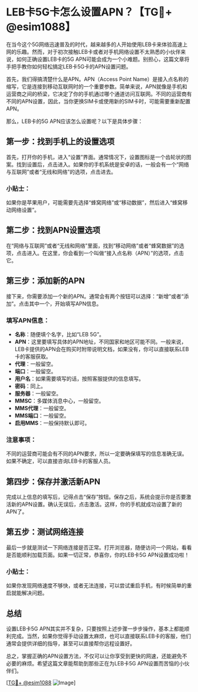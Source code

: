 # LEB卡5G卡怎么设置APN？【TG💪+ @esim1088】

在当今这个5G网络迅速普及的时代，越来越多的人开始使用LEB卡来体验高速上网的乐趣。然而，对于初次接触LEB卡或者对手机网络设置不太熟悉的小伙伴来说，如何正确设置LEB卡的5G APN可能会成为一个小难题。别担心，这篇文章将手把手教你如何轻松搞定LEB卡5G卡的APN设置问题。

首先，我们得搞清楚什么是APN。APN（Access Point Name）是接入点名称的缩写，它是连接到移动互联网时的一个重要参数。简单来说，APN就像是手机和运营商之间的桥梁，它决定了你的手机通过哪个通道访问互联网。不同的运营商有不同的APN设置，因此，当你更换SIM卡或使用新的SIM卡时，可能需要重新配置APN。

那么，LEB卡的5G APN应该怎么设置呢？以下是具体步骤：

## 第一步：找到手机上的设置选项

首先，打开你的手机，进入“设置”界面。通常情况下，设置图标是一个齿轮状的图案。找到设置后，点击进入。如果你的手机系统是安卓的话，一般会有一个“网络与互联网”或者“无线和网络”的选项，点击进去。

### 小贴士：
如果你是苹果用户，可能需要先选择“蜂窝网络”或“移动数据”，然后进入“蜂窝移动网络设置”。

## 第二步：找到APN设置选项

在“网络与互联网”或者“无线和网络”里面，找到“移动网络”或者“蜂窝数据”的选项，点击进入。在这里，你会看到一个叫做“接入点名称（APN）”的选项，点击它。

## 第三步：添加新的APN

接下来，你需要添加一个新的APN。通常会有两个按钮可以选择：“新增”或者“添加”。点击其中一个，开始填写APN信息。

### 填写APN信息：
- **名称**：随便填个名字，比如“LEB 5G”。
- **APN**：这里要填写具体的APN地址，不同国家和地区可能不同。一般来说，LEB卡提供的APN会在购买时附带说明文档，如果没有，你可以直接联系LEB卡的客服获取。
- **代理**：一般留空。
- **端口**：一般留空。
- **用户名**：如果需要填写的话，按照客服提供的信息填写。
- **密码**：同上。
- **服务器**：一般留空。
- **MMSC**：多媒体消息中心，一般留空。
- **MMS代理**：一般留空。
- **MMS端口**：一般留空。
- **启用MMS**：一般保持默认即可。

### 注意事项：
不同的运营商可能会有不同的APN要求，所以一定要确保填写的信息准确无误。如果不确定，可以直接咨询LEB卡的客服人员。

## 第四步：保存并激活新APN

完成以上信息的填写后，记得点击“保存”按钮。保存之后，系统会提示你是否要激活新的APN设置。确认无误后，点击激活。这样，你的手机就成功设置了新的APN了。

## 第五步：测试网络连接

最后一步就是测试一下网络连接是否正常。打开浏览器，随便访问一个网站，看看是否能顺利加载页面。如果一切正常，恭喜你，你的LEB卡5G APN设置成功啦！

### 小贴士：
如果你发现网络速度不够快，或者无法连接，可以尝试重启手机，有时候简单的重启就能解决问题。

## 总结

设置LEB卡5G APN其实并不复杂，只要按照上述步骤一步步操作，基本上都能顺利完成。当然，如果你觉得手动设置太麻烦，也可以直接联系LEB卡的客服，他们通常会提供详细的指导，甚至可以直接帮你远程设置好。

总之，掌握正确的APN设置方法，不仅可以让你享受到更快的网速，还能避免不必要的麻烦。希望这篇文章能帮助到那些正在为LEB卡5G APN设置而苦恼的小伙伴们。

[[TG💪+ @esim1088](https://t.me/s/esim1088) ![Image](https://i.postimg.cc/4NQfJmqS/Snipaste-2025-05-13-00-14-12.png)]